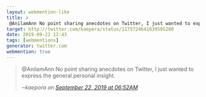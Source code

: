 ```yaml
---
layout: webmention-like
title: >
 @AnilamAnn No point sharing anecdotes on Twitter, I just wanted to express the general personal insight.
target: http://twitter.com/kaepora/status/1175724641039585280
date: 2019-09-22 12:43
tags: [webmentions]
generator: twitter.com
webmention: true
---
```



<blockquote>
<p>@AnilamAnn No point sharing anecdotes on Twitter, I just wanted to express the general personal insight.</p>
<cite>‒<span class="p-author p-name">kaepora</span> on <a href="http://twitter.com/kaepora/status/1175724641039585280" rel="external nofollow">September 22, 2019 at 06:52AM</a></cite>
</blockquote>
